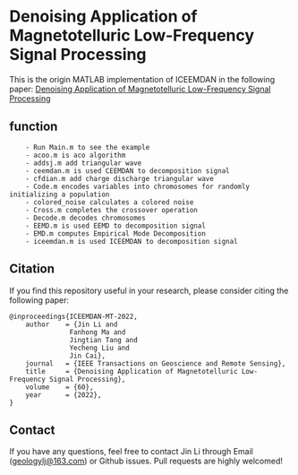 # Denoising Application of Magnetotelluric Low-Frequency Signal Processing
This is the origin MATLAB implementation of ICEEMDAN in the following paper:
[Denoising Application of Magnetotelluric Low-Frequency Signal Processing](https://ieeexplore.ieee.org/abstract/document/9904938)

## function
```
	- Run Main.m to see the example
	- acoo.m is aco algorithm
	- addsj.m add triangular wave
	- ceemdan.m is used CEEMDAN to decomposition signal
	- cfdian.m add charge discharge triangular wave
	- Code.m encodes variables into chromosomes for randomly initializing a population
	- colored_noise calculates a colored noise
	- Cross.m completes the crossover operation
	- Decode.m decodes chromosomes
	- EEMD.m is used EEMD to decomposition signal
	- EMD.m computes Empirical Mode Decomposition
	- iceemdan.m is used ICEEMDAN to decomposition signal
```

	
## <span id="citelink">Citation</span>
If you find this repository useful in your research, please consider citing the following paper:

```
@inproceedings{ICEEMDAN-MT-2022,
    author    = {Jin Li and
               Fanhong Ma and
               Jingtian Tang and
               Yecheng Liu and
               Jin Cai},
    journal   = {IEEE Transactions on Geoscience and Remote Sensing},
    title     = {Denoising Application of Magnetotelluric Low-Frequency Signal Processing},
    volume    = {60},
    year      = {2022},
}
```
## Contact
If you have any questions, feel free to contact Jin Li through Email (geologylj@163.com) or Github issues. Pull requests are highly welcomed!
